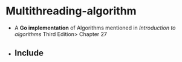 # Multithreading-algorithm
- A **Go implementation** of Algorithms mentioned in *Introduction to algorithms* Third Edition> Chapter 27
- Include 
   - 